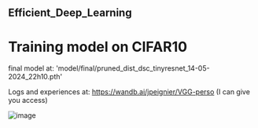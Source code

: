 ## Efficient_Deep_Learning

# Training model on CIFAR10

final model at: 'model/final/pruned_dist_dsc_tinyresnet_14-05-2024_22h10.pth'

Logs and experiences at: https://wandb.ai/jpeignier/VGG-perso (I can give you access) 


![image](https://github.com/JulesPeignier/Efficient_Deep_Learning/assets/80787460/044a8b73-0a40-4b9a-8075-e4ccd82b3f21)
